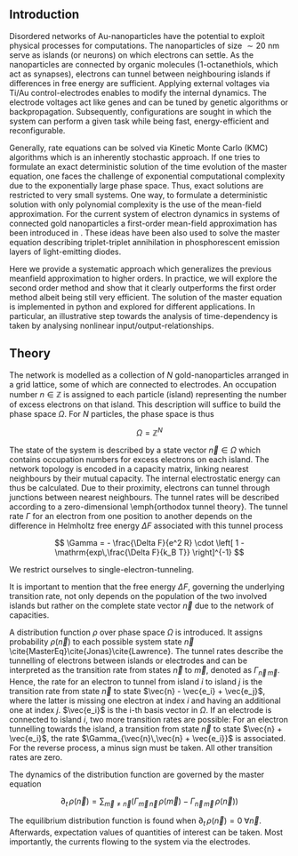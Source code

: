 ## Introduction

Disordered networks of $\mathrm{Au}$-nanoparticles have the potential to exploit physical processes for computations.
The nanoparticles of size $\sim 20$ nm serve as islands (or neurons) on which electrons can settle. As the nanoparticles are connected by organic molecules (1-octanethiols, which act as synapses), electrons can tunnel between neighbouring islands if differences in free energy are sufficient. Applying external voltages via Ti/Au control-electrodes enables to modify the internal dynamics. The electrode voltages act like genes and can be tuned by genetic algorithms or backpropagation. Subsequently, configurations are sought in which the system can perform a given task while being fast, energy-efficient and reconfigurable.

Generally, rate equations can be solved via Kinetic Monte Carlo (KMC) algorithms which is an inherently stochastic approach. If one tries to formulate an exact deterministic solution of the time evolution of the master equation, one faces the challenge of exponential computational complexity due to the exponentially large phase space. Thus, exact solutions are restricted to very small systems. One way, to formulate a deterministic solution with only polynomial complexity is the use of the mean-field approximation. For the current system of electron dynamics in systems of connected gold nanoparticles a first-order mean-field approximation has been introduced in . These ideas have been also used to solve the master equation describing triplet-triplet annihilation in phosphorescent emission layers of  light-emitting diodes.  

Here we provide a systematic approach which generalizes the previous meanfield approximation to higher orders. In practice, we will explore the second order method and show that it clearly outperforms the first order method albeit being still very efficient. The solution of the master equation is implemented in python and explored for different applications. In particular, an illustrative step towards the analysis of time-dependency is taken by analysing nonlinear input/output-relationships.

## Theory

The network is modelled as a collection of $N$ gold-nanoparticles arranged in a grid lattice, some of which are connected to electrodes. An occupation number $n \in \mathbb{Z}$ is assigned to each particle (island) representing the number of excess electrons on that island. This description will suffice to build the phase space $\Omega$. For $N$ particles, the phase space is thus


$$
    \Omega = \mathbb{Z}^N
$$

The state of the system is described by a state vector $\vec{n} \in \Omega$ which contains occupation numbers for excess electrons on each island. The network topology is encoded in a capacity matrix, linking nearest neighbours by their mutual capacity. The internal electrostatic energy can thus be calculated. Due to their proximity, electrons can tunnel through junctions between nearest neighbours. The tunnel rates will be described according to a zero-dimensional \emph{orthodox tunnel theory}. The tunnel rate $\Gamma$ for an electron from one position to another depends on the difference in Helmholtz free energy $\Delta F$ associated with this tunnel process

$$
    \Gamma = - \frac{\Delta F}{e^2 R} \cdot \left[ 1 - \mathrm{exp\,\frac{\Delta F}{k_B T}} \right]^{-1}
$$


We restrict ourselves to single-electron-tunneling.

It is important to mention that the free energy $\Delta F$, governing the underlying transition rate, not only depends on the population of the two involved islands but rather on the complete state vector $\vec{n}$ due to the network of capacities.  

A distribution function $\rho$ over phase space $\Omega$ is introduced. It assigns probability $\rho(\vec{n})$ to each possible system state $\vec{n}$ \cite{MasterEq}\cite{Jonas}\cite{Lawrence}. The tunnel rates describe the tunnelling of electrons between islands or electrodes and can be interpreted as the transition rate from states $\vec{n}$ to $\vec{m}$, denoted as $\Gamma_{\vec{n}\,\vec{m}}$. Hence, the rate for an electron to tunnel from island $i$ to island $j$ is the transition rate from state $\vec{n}$ to state $\vec{n} - \vec{e_i} + \vec{e_j}$, where the latter is missing one electron at index $i$ and having an additional one at index $j$. $\vec{e_i}$ is the i-th basis vector in $\Omega$. If an electrode is connected to island $i$, two more transition rates are possible: For an electron tunnelling towards the island, a transition from state $\vec{n}$ to state $\vec{n} + \vec{e_i}$, the rate $\Gamma_{\vec{n}\,\vec{n} + \vec{e_i}}$ is associated. For the reverse process, a minus sign must be taken. All other transition rates are zero.

The dynamics of the distribution function are governed by the master equation

$$
    \partial_t\, \rho(\vec{n}) = \sum_{\vec{m} \neq \vec{n}}( \Gamma_{\vec{m}\,\vec{n}} \,\rho (\vec{m}) - \Gamma_{\vec{n}\,\vec{m}} \,\rho (\vec{n}))
$$

The equilibrium distribution function is found when $\partial_t \, \rho(\vec{n}) = 0 \;\forall \vec{n}$. Afterwards, expectation values of quantities of interest can be taken. Most importantly, the currents flowing to the system via the electrodes.
